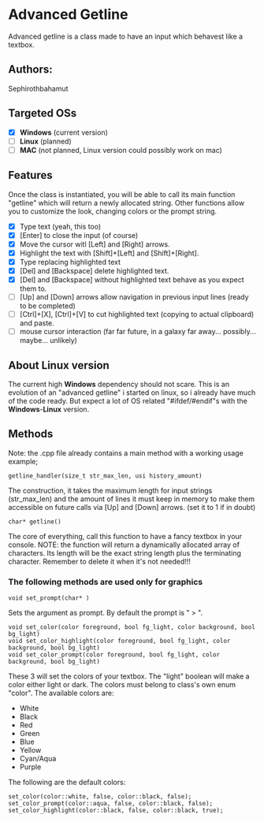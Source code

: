 # Advanced Getline
Advanced getline is a class made to have an input which behavest like a textbox.

## Authors:
Sephirothbahamut

## Targeted OSs
   - [x] **Windows** (current version)
   - [ ] **Linux** (planned)
   - [ ] **MAC** (not planned, Linux version could possibly work on mac)
   
## Features
Once the class is instantiated, you will be able to call its main function "getline" which will return a newly allocated string.
Other functions allow you to customize the look, changing colors or the prompt string.
   - [x] Type text (yeah, this too)
   - [x] [Enter] to close the input (of course)
   - [x] Move the cursor witl [Left] and [Right] arrows.
   - [x] Highlight the text with [Shift]+[Left] and [Shift]+[Right].
   - [x] Type replacing highlighted text
   - [x] [Del] and [Backspace] delete highlighted text.
   - [x] [Del] and [Backspace] without highlighted text behave as you expect them to.
   - [ ] [Up] and [Down] arrows allow navigation in previous input lines (ready to be completed)
   - [ ] [Ctrl]+[X], [Ctrl]+[V] to cut highlighted text (copying to actual clipboard) and paste.
   - [ ] mouse cursor interaction (far far future, in a galaxy far away... possibly... maybe... unlikely)
   
## About **Linux** version
The current high **Windows** dependency should not scare. This is an evolution of an "advanced getline" i started on linux, so i already have much of the code ready. But expect a lot of OS related "#ifdef/#endif"s with the **Windows**-**Linux** version.

## Methods
Note: the .cpp file already contains a main method with a working usage example;
```
getline_handler(size_t str_max_len, usi history_amount)
```
The construction, it takes the maximum length for input strings (str_max_len) and the amount of lines it must keep in memory to make them accessible on future calls via [Up] and [Down] arrows. (set it to 1 if in doubt)

```
char* getline()
```
The core of everything, call this function to have a fancy textbox in your console.
NOTE: the function will return a dynamically allocated array of characters. Its length will be the exact string length plus the terminating character. Remember to delete it when it's not needed!!!

### The following methods are used only for graphics
```
void set_prompt(char* )
```
Sets the argument as prompt. By default the prompt is " > ".


```
void set_color(color foreground, bool fg_light, color background, bool bg_light)
void set_color_highlight(color foreground, bool fg_light, color background, bool bg_light)
void set_color_prompt(color foreground, bool fg_light, color background, bool bg_light)
```
These 3 will set the colors of your textbox. The "light" boolean will make a color either light or dark. The colors must belong to class's own enum "color".
The available colors are:
   - White
   - Black
   - Red
   - Green
   - Blue
   - Yellow
   - Cyan/Aqua
   - Purple
   
The following are the default colors:
```
set_color(color::white, false, color::black, false);
set_color_prompt(color::aqua, false, color::black, false);
set_color_highlight(color::black, false, color::black, true);
```
	
